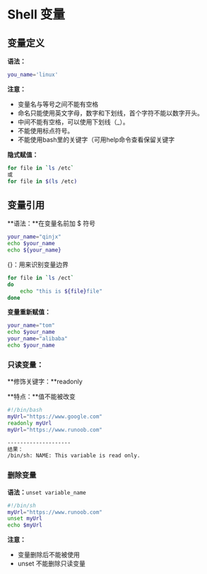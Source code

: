 # Shell 变量

## 变量定义

**语法：**

```bash
you_name='linux'
```

**注意：**

+ 变量名与等号之间不能有空格
+ 命名只能使用英文字母，数字和下划线，首个字符不能以数字开头。
+ 中间不能有空格，可以使用下划线（_）。
+ 不能使用标点符号。
+ 不能使用bash里的关键字（可用help命令查看保留关键字

**隐式赋值：**

```bash
for file in `ls /etc`
或
for file in $(ls /etc)
```

## 变量引用

**语法：**在变量名前加 $ 符号

```bash
your_name="qinjx"
echo $your_name
echo ${your_name}
```

{}：用来识别变量边界

```bash
for file in `ls /ect` 
do
    echo "this is ${file}file"
done
```

**变量重新赋值：**

```bash
your_name="tom"
echo $your_name
your_name="alibaba"
echo $your_name
```

### 只读变量：

**修饰关键字：**readonly

**特点：**值不能被改变

```bash
#!/bin/bash
myUrl="https://www.google.com"
readonly myUrl
myUrl="https://www.runoob.com"

--------------------
结果：
/bin/sh: NAME: This variable is read only.
```

### 删除变量

**语法：**`unset variable_name`

```bash
#!/bin/sh
myUrl="https://www.runoob.com"
unset myUrl
echo $myUrl
```

**注意：**

+ 变量删除后不能被使用
+ unset 不能删除只读变量


